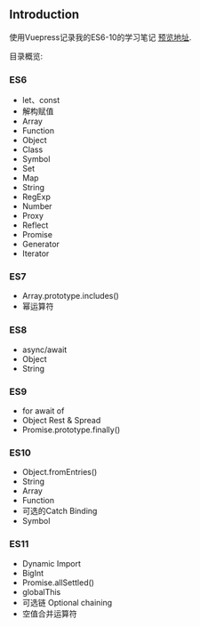 ## Introduction
使用Vuepress记录我的ES6-10的学习笔记 [预览地址](https://niuzhiwei1993.gitee.io/).


目录概览:
 
### ES6
- let、const
- 解构赋值
- Array
- Function
- Object
- Class
- Symbol
- Set
- Map
- String
- RegExp
- Number
- Proxy
- Reflect
- Promise
- Generator
- Iterator

### ES7
- Array.prototype.includes()
- 幂运算符

### ES8
- async/await
- Object
- String

### ES9
- for await of
- Object Rest & Spread
- Promise.prototype.finally()

### ES10
- Object.fromEntries()
- String
- Array
- Function
- 可选的Catch Binding
- Symbol
  
### ES11
- Dynamic Import
- BigInt
- Promise.allSettled()
- globalThis
- 可选链 Optional chaining
- 空值合并运算符

